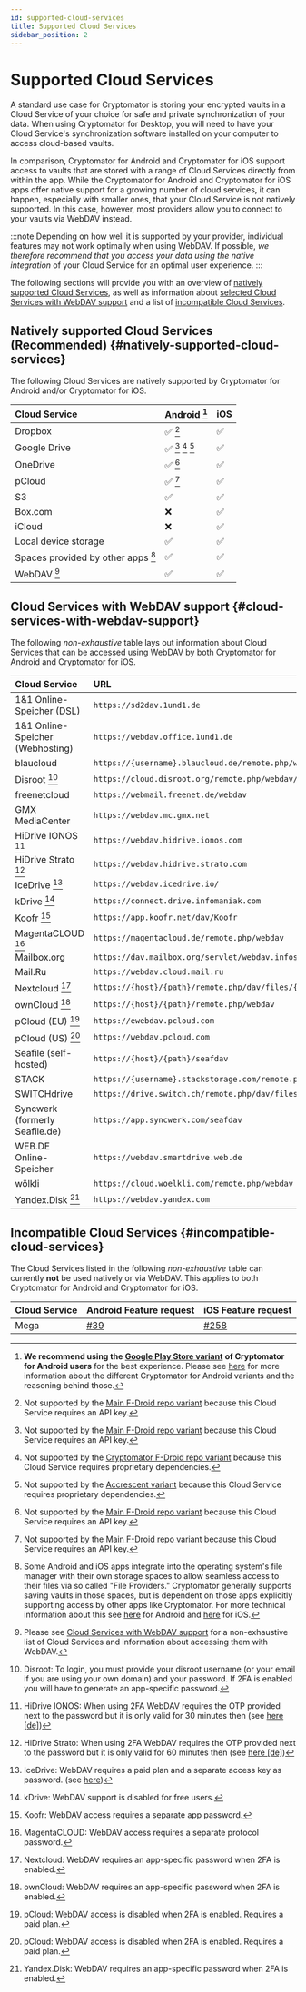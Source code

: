 ```yaml
---
id: supported-cloud-services
title: Supported Cloud Services
sidebar_position: 2
---
```


# Supported Cloud Services

A standard use case for Cryptomator is storing your encrypted vaults in a Cloud Service of your choice for
safe and private synchronization of your data. When using Cryptomator for Desktop, you will need to have your
Cloud Service's synchronization software installed on your computer to access cloud-based vaults.

In comparison, Cryptomator for Android and Cryptomator for iOS support access to vaults that are stored with a range of Cloud Services directly from within the app.
While the Cryptomator for Android and Cryptomator for iOS apps offer native support for a growing number of cloud services, it can happen, especially with smaller ones, that your Cloud Service is not natively supported.
In this case, however, most providers allow you to connect to your vaults via WebDAV instead.

:::note
Depending on how well it is supported by your provider, individual features may not work optimally when using WebDAV.
If possible, *we therefore recommend that you access your data using the native integration* of your Cloud Service for an optimal user experience.
:::

The following sections will provide you with an overview of [natively supported Cloud Services](#natively-supported-cloud-services), as well as information about [selected Cloud Services with WebDAV support](#cloud-services-with-webdav-support) and a list of [incompatible Cloud Services](#incompatible-cloud-services).

## Natively supported Cloud Services (Recommended) {#natively-supported-cloud-services}

The following Cloud Services are natively supported by Cryptomator for Android and/or Cryptomator for iOS.

| Cloud Service | Android [^1] | iOS |
|:--------------|:-------------|:----|
| Dropbox | ✅ [^2] | ✅ |
| Google Drive | ✅ [^2] [^3] [^4] | ✅ |
| OneDrive | ✅ [^2] | ✅ |
| pCloud | ✅ [^2] | ✅ |
| S3 | ✅ | ✅ |
| Box.com | ❌ | ✅ |
| iCloud | ❌ | ✅ |
| Local device storage | ✅ | ✅ |
| Spaces provided by other apps [^5] | ✅ | ✅ |
| WebDAV [^6] | ✅ | ✅ |

[^1]: **We recommend using the** [**Google Play Store variant**](/docs/android/setup.md#google-play-store) **of Cryptomator for Android users** for the best experience. Please see [here](/docs/android/setup.md#variant-differences) for more information about the different Cryptomator for Android variants and the reasoning behind those.

[^2]: Not supported by the [Main F-Droid repo variant](/docs/android/setup.md#f-droid-main-repository) because this Cloud Service requires an API key.

[^3]: Not supported by the [Cryptomator F-Droid repo variant](/docs/android/setup.md#f-droid-repository) because this Cloud Service requires proprietary dependencies.

[^4]: Not supported by the [Accrescent variant](/docs/android/setup.md#accrescent) because this Cloud Service requires proprietary dependencies.

[^5]: Some Android and iOS apps integrate into the operating system's file manager with their own storage spaces to allow seamless access to their files via so called "File Providers." Cryptomator generally supports saving vaults in those spaces, but is dependent on those apps explicitly supporting access by other apps like Cryptomator. For more technical information about this see [here](https://github.com/cryptomator/android/issues/553) for Android and [here](https://github.com/cryptomator/ios/issues/51) for iOS.

[^6]: Please see [Cloud Services with WebDAV support](#cloud-services-with-webdav-support) for a non-exhaustive list of Cloud Services and information about accessing them with WebDAV.

## Cloud Services with WebDAV support {#cloud-services-with-webdav-support}

The following *non-exhaustive* table lays out information about Cloud Services that can be accessed using WebDAV by both Cryptomator for Android and Cryptomator for iOS.

| Cloud Service | URL |
|:--------------|:----|
| 1&1 Online-Speicher (DSL) | `https://sd2dav.1und1.de` |
| 1&1 Online-Speicher (Webhosting) | `https://webdav.office.1und1.de` |
| blaucloud | `https://{username}.blaucloud.de/remote.php/webdav` |
| Disroot [^7] | `https://cloud.disroot.org/remote.php/webdav/` |
| freenetcloud | `https://webmail.freenet.de/webdav` |
| GMX MediaCenter | `https://webdav.mc.gmx.net` |
| HiDrive IONOS [^8] | `https://webdav.hidrive.ionos.com` |
| HiDrive Strato [^9] | `https://webdav.hidrive.strato.com` |
| IceDrive [^10] | `https://webdav.icedrive.io/` |
| kDrive [^11] | `https://connect.drive.infomaniak.com` |
| Koofr [^12] | `https://app.koofr.net/dav/Koofr` |
| MagentaCLOUD [^13] | `https://magentacloud.de/remote.php/webdav` |
| Mailbox.org | `https://dav.mailbox.org/servlet/webdav.infostore/` |
| Mail.Ru | `https://webdav.cloud.mail.ru` |
| Nextcloud [^14] | `https://{host}/{path}/remote.php/dav/files/{username}` |
| ownCloud [^15] | `https://{host}/{path}/remote.php/webdav` |
| pCloud (EU) [^16] | `https://ewebdav.pcloud.com` |
| pCloud (US) [^16] | `https://webdav.pcloud.com` |
| Seafile (self-hosted) | `https://{host}/{path}/seafdav` |
| STACK | `https://{username}.stackstorage.com/remote.php/webdav` |
| SWITCHdrive | `https://drive.switch.ch/remote.php/dav/files/{username}` |
| Syncwerk (formerly Seafile.de) | `https://app.syncwerk.com/seafdav` |
| WEB.DE Online-Speicher | `https://webdav.smartdrive.web.de` |
| wölkli | `https://cloud.woelkli.com/remote.php/webdav` |
| Yandex.Disk [^17] | `https://webdav.yandex.com` |

[^7]: Disroot: To login, you must provide your disroot username (or your email if you are using your own domain) and your password. If 2FA is enabled you will have to generate an app-specific password.

[^8]: HiDrive IONOS: When using 2FA WebDAV requires the OTP provided next to the password but it is only valid for 30 minutes then (see [here \[de\]](https://www.ionos.de/hilfe/hidrive/sicherheit-in-hidrive/aktivieren-der-zwei-faktor-authentifizierung/))

[^9]: HiDrive Strato: When using 2FA WebDAV requires the OTP provided next to the password but it is only valid for 60 minutes then (see [here \[de\]](https://www.strato.de/faq/cloud-speicher/2-Faktor-Authentifizierung/))

[^10]: IceDrive: WebDAV requires a paid plan and a separate access key as password. (see [here](https://icedrive.net/help/account/does-icedrive-support-webdav))

[^11]: kDrive: WebDAV support is disabled for free users.

[^12]: Koofr: WebDAV access requires a separate app password.

[^13]: MagentaCLOUD: WebDAV access requires a separate protocol password.

[^14]: Nextcloud: WebDAV requires an app-specific password when 2FA is enabled.

[^15]: ownCloud: WebDAV requires an app-specific password when 2FA is enabled.

[^16]: pCloud: WebDAV access is disabled when 2FA is enabled. Requires a paid plan.

[^17]: Yandex.Disk: WebDAV requires an app-specific password when 2FA is enabled.

## Incompatible Cloud Services {#incompatible-cloud-services}

The Cloud Services listed in the following *non-exhaustive* table can currently **not** be used natively or via WebDAV.
This applies to both Cryptomator for Android and Cryptomator for iOS.

| Cloud Service | Android Feature request | iOS Feature request |
|:--------------|:------------------------|:--------------------|
| Mega | [#39](https://github.com/cryptomator/android/issues/39) | [#258](https://github.com/cryptomator/ios/issues/258) |
